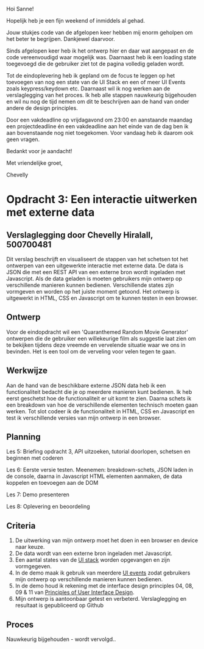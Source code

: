 Hoi Sanne!

Hopelijk heb je een fijn weekend of inmiddels al gehad.

Jouw stukjes code van de afgelopen keer hebben mij enorm geholpen om het beter te begrijpen. Dankjewel daarvoor.

Sinds afgelopen keer heb ik het ontwerp hier en daar wat aangepast en de code vereenvoudigd waar mogelijk was. Daarnaast heb ik een loading state toegevoegd die de gebruiker ziet tot de pagina volledig geladen wordt.

Tot de eindoplevering heb ik gepland om de focus te leggen op het toevoegen van nog een state van de UI Stack en een of meer UI Events zoals keypress/keydown etc. Daarnaast wil ik nog werken aan de verslaglegging van het proces. Ik heb alle stappen nauwkeurig bijgehouden en wil nu nog de tijd nemen om dit te beschrijven aan de hand van onder andere de design principles.

Door een vakdeadline op vrijdagavond om 23:00 en aanstaande maandag een projectdeadline én een vakdeadline aan het einde van de dag ben ik aan bovenstaande nog niet toegekomen. Voor vandaag heb ik daarom ook geen vragen.

Bedankt voor je aandacht!

Met vriendelijke groet,

Chevelly


# Opdracht 3: Een interactie uitwerken met externe data
## Verslaglegging door Chevelly Hiralall, 500700481

Dit verslag beschrijft en visualiseert de stappen van het schetsen tot het ontwerpen van een uitgewerkte interactie met externe data. De data is JSON die met een REST API van een externe bron wordt ingeladen met Javascript. Als de data geladen is moeten gebruikers mijn ontwerp op verschillende manieren kunnen bedienen. Verschillende states zijn vormgeven en worden op het juiste moment getoond. Het ontwerp is uitgewerkt in HTML, CSS en Javascript om te kunnen testen in een browser.


## Ontwerp
Voor de eindopdracht wil een 'Quaranthemed Random Movie Generator' ontwerpen die de gebruiker een willekeurige film als suggestie laat zien om te bekijken tijdens deze vreemde en vervelende situatie waar we ons in bevinden. Het is een tool om de verveling voor velen tegen te gaan.


## Werkwijze
Aan de hand van de beschikbare externe JSON data heb ik een functionaliteit bedacht die je op meerdere manieren kunt bedienen. Ik heb eerst geschetst hoe de functionaliteit er uit komt te zien. Daarna schets ik een breakdown van hoe de verschillende elementen technisch moeten gaan werken. Tot slot codeer ik de functionaliteit in HTML, CSS en Javascript en test ik verschillende versies van mijn ontwerp in een browser.


## Planning
Les 5: Briefing opdracht 3, API uitzoeken, tutorial doorlopen, schetsen en beginnen met coderen

Les 6: Eerste versie testen. Meenemen: breakdown-schets, JSON laden in de console, daarna in Javascript HTML elementen aanmaken, de data koppelen en toevoegen aan de DOM

Les 7: Demo presenteren

Les 8: Oplevering en beoordeling


## Criteria
1. De uitwerking van mijn ontwerp moet het doen in een browser en device naar keuze.
2. De data wordt van een externe bron ingeladen met Javascript.
3. Een aantal states van de [UI stack](https://www.scotthurff.com/posts/why-your-user-interface-is-awkward-youre-ignoring-the-ui-stack/) worden opgevangen en zijn vormgegeven.
4. In de demo maak ik gebruik van meerdere [UI events](https://developer.mozilla.org/en-US/docs/Web/API/UIEvent) zodat gebruikers mijn ontwerp op verschillende manieren kunnen bedienen.
5. In de demo houd ik rekening met de interface design principles 04, 08, 09 & 11 van [Principles of User Interface Design](http://bokardo.com/principles-of-user-interface-design/).
6. Mijn ontwerp is aantoonbaar getest en verbeterd. Verslaglegging en resultaat is gepubliceerd op Github


## Proces
Nauwkeurig bijgehouden - wordt vervolgd..
